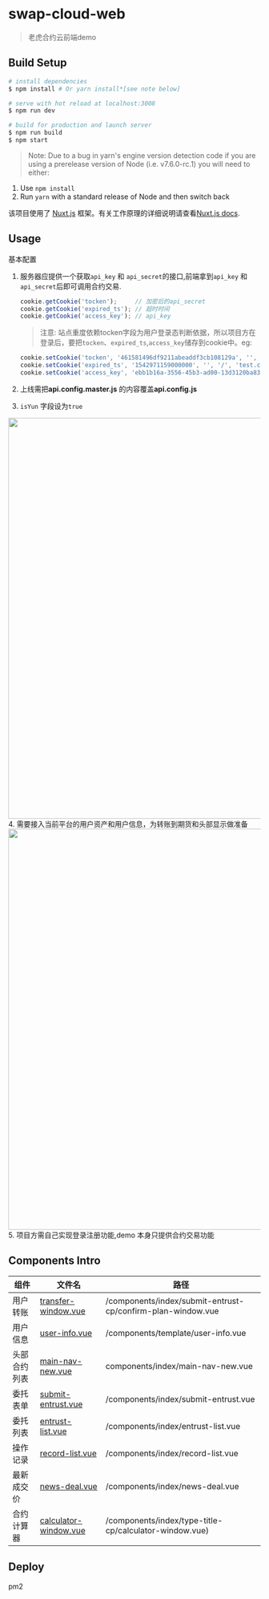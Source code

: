 # swap-cloud-web

> 老虎合约云前端demo

## Build Setup

``` bash
# install dependencies
$ npm install # Or yarn install*[see note below]

# serve with hot reload at localhost:3008
$ npm run dev

# build for production and launch server
$ npm run build
$ npm start
```

>Note: Due to a bug in yarn's engine version detection code if you are
using a prerelease version of Node (i.e. v7.6.0-rc.1) you will need to either:
  1. Use `npm install`
  2. Run `yarn` with a standard release of Node and then switch back

该项目使用了 [Nuxt.js](https://zh.nuxtjs.org/) 框架。有关工作原理的详细说明请查看[Nuxt.js docs](https://github.com/nuxt/nuxt.js).

## Usage  

基本配置  
1. 服务器应提供一个获取`api_key` 和 `api_secret`的接口,前端拿到`api_key` 和 `api_secret`后即可调用合约交易.  
    ```javascript
    cookie.getCookie('tocken');     // 加密后的api_secret
    cookie.getCookie('expired_ts'); // 超时时间
    cookie.getCookie('access_key'); // api_key
    ```
    >注意: 站点重度依赖tocken字段为用户登录态判断依据，所以项目方在登录后，要把`tocken`、`expired_ts`,`access_key`储存到cookie中。eg:    

    ```javascript
    cookie.setCookie('tocken', '461581496df9211abeaddf3cb108129a', '', '/', 'test.com')
    cookie.setCookie('expired_ts', '1542971159000000', '', '/', 'test.com')
    cookie.setCookie('access_key', 'ebb1b16a-3556-45b3-ad00-13d3120ba834', '', '/', 'test.com')
    ```  
2. 上线需把**api.config.master.js** 的内容覆盖**api.config.js**  

3. `isYun` 字段设为`true`  

  <img src="https://github.com/tigercloudproject/swap-cloud-web/blob/master/static/readme/usage-2.png?raw=true" width="800" hegiht="auto" />  
4. 需要接入当前平台的用户资产和用户信息，为转账到期货和头部显示做准备  

  <img src="https://github.com/tigercloudproject/swap-cloud-web/blob/master/static/readme/usage-3.png?raw=true" width="800" hegiht="auto" align="center" />    
5. 项目方需自己实现登录注册功能,demo 本身只提供合约交易功能  

## Components Intro  
|组件|文件名|路径|
|---|---|---|
|用户转账|[transfer-window.vue](https://github.com/tigercloudproject/swap-cloud-web/blob/master/components/index/submit-entrust-cp/confirm-plan-window.vue)|/components/index/submit-entrust-cp/confirm-plan-window.vue|
|用户信息|[user-info.vue](https://github.com/tigercloudproject/swap-cloud-web/blob/master/components/template/user-info.vue)|/components/template/user-info.vue|
|头部合约列表|[main-nav-new.vue](https://github.com/tigercloudproject/swap-cloud-web/blob/master/components/index/main-nav-new.vue)|components/index/main-nav-new.vue|
|委托表单|[submit-entrust.vue](https://github.com/tigercloudproject/swap-cloud-web/blob/master/components/index/submit-entrust.vue)|/components/index/submit-entrust.vue|
|委托列表|[entrust-list.vue](https://github.com/tigercloudproject/swap-cloud-web/blob/master/components/index/entrust-list.vue)|/components/index/entrust-list.vue|
|操作记录|[record-list.vue](https://github.com/tigercloudproject/swap-cloud-web/blob/master/components/index/record-list.vue)|/components/index/record-list.vue|
|最新成交价|[news-deal.vue](https://github.com/tigercloudproject/swap-cloud-web/blob/master/components/index/news-deal.vue)|/components/index/news-deal.vue|
|合约计算器|[calculator-window.vue](https://github.com/tigercloudproject/swap-cloud-web/blob/master/components/index/type-title-cp/calculator-window.vue)|/components/index/type-title-cp/calculator-window.vue)|

## Deploy  
pm2
